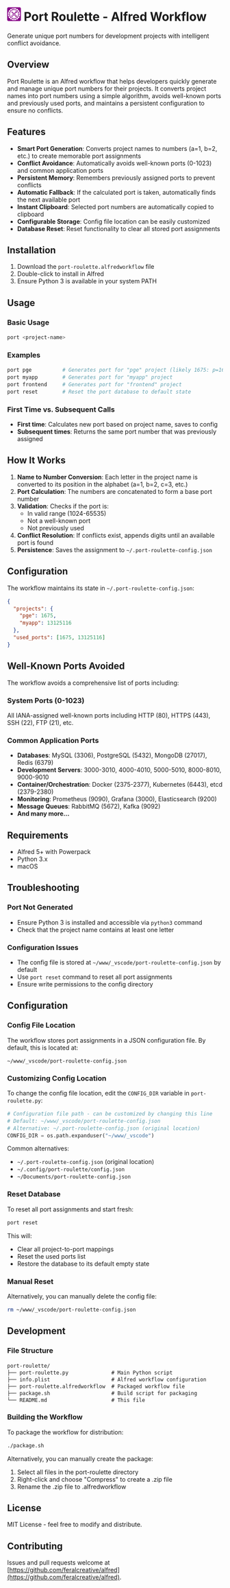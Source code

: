 # <img src="./images/icons/icon-port-roulette.svg" width="32" height="32" alt="Port Roulette"> Port Roulette - Alfred Workflow

Generate unique port numbers for development projects with intelligent conflict avoidance.

## Overview

Port Roulette is an Alfred workflow that helps developers quickly generate and manage unique port numbers for their projects. It converts project names into port numbers using a simple algorithm, avoids well-known ports and previously used ports, and maintains a persistent configuration to ensure no conflicts.

## Features

- **Smart Port Generation**: Converts project names to numbers (a=1, b=2, etc.) to create memorable port assignments
- **Conflict Avoidance**: Automatically avoids well-known ports (0-1023) and common application ports
- **Persistent Memory**: Remembers previously assigned ports to prevent conflicts
- **Automatic Fallback**: If the calculated port is taken, automatically finds the next available port
- **Instant Clipboard**: Selected port numbers are automatically copied to clipboard
- **Configurable Storage**: Config file location can be easily customized
- **Database Reset**: Reset functionality to clear all stored port assignments

## Installation

1. Download the `port-roulette.alfredworkflow` file
2. Double-click to install in Alfred
3. Ensure Python 3 is available in your system PATH

## Usage

### Basic Usage

```bash
port <project-name>
```

### Examples

```bash
port pge          # Generates port for "pge" project (likely 1675: p=16, g=7, e=5)
port myapp        # Generates port for "myapp" project
port frontend     # Generates port for "frontend" project
port reset        # Reset the port database to default state
```

### First Time vs. Subsequent Calls

- **First time**: Calculates new port based on project name, saves to config
- **Subsequent times**: Returns the same port number that was previously assigned

## How It Works

1. **Name to Number Conversion**: Each letter in the project name is converted to its position in the alphabet (a=1, b=2, c=3, etc.)
2. **Port Calculation**: The numbers are concatenated to form a base port number
3. **Validation**: Checks if the port is:
   - In valid range (1024-65535)
   - Not a well-known port
   - Not previously used
4. **Conflict Resolution**: If conflicts exist, appends digits until an available port is found
5. **Persistence**: Saves the assignment to `~/.port-roulette-config.json`

## Configuration

The workflow maintains its state in `~/.port-roulette-config.json`:

```json
{
  "projects": {
    "pge": 1675,
    "myapp": 13125116
  },
  "used_ports": [1675, 13125116]
}
```

## Well-Known Ports Avoided

The workflow avoids a comprehensive list of ports including:

### System Ports (0-1023)

All IANA-assigned well-known ports including HTTP (80), HTTPS (443), SSH (22), FTP (21), etc.

### Common Application Ports

- **Databases**: MySQL (3306), PostgreSQL (5432), MongoDB (27017), Redis (6379)
- **Development Servers**: 3000-3010, 4000-4010, 5000-5010, 8000-8010, 9000-9010
- **Container/Orchestration**: Docker (2375-2377), Kubernetes (6443), etcd (2379-2380)
- **Monitoring**: Prometheus (9090), Grafana (3000), Elasticsearch (9200)
- **Message Queues**: RabbitMQ (5672), Kafka (9092)
- **And many more...**

## Requirements

- Alfred 5+ with Powerpack
- Python 3.x
- macOS

## Troubleshooting

### Port Not Generated

- Ensure Python 3 is installed and accessible via `python3` command
- Check that the project name contains at least one letter

### Configuration Issues

- The config file is stored at `~/www/_vscode/port-roulette-config.json` by default
- Use `port reset` command to reset all port assignments
- Ensure write permissions to the config directory

## Configuration

### Config File Location

The workflow stores port assignments in a JSON configuration file. By default, this is located at:

```
~/www/_vscode/port-roulette-config.json
```

### Customizing Config Location

To change the config file location, edit the `CONFIG_DIR` variable in `port-roulette.py`:

```python
# Configuration file path - can be customized by changing this line
# Default: ~/www/_vscode/port-roulette-config.json
# Alternative: ~/.port-roulette-config.json (original location)
CONFIG_DIR = os.path.expanduser("~/www/_vscode")
```

Common alternatives:
- `~/.port-roulette-config.json` (original location)
- `~/.config/port-roulette/config.json`
- `~/Documents/port-roulette-config.json`

### Reset Database

To reset all port assignments and start fresh:

```bash
port reset
```

This will:
- Clear all project-to-port mappings
- Reset the used ports list
- Restore the database to its default empty state

### Manual Reset

Alternatively, you can manually delete the config file:

```bash
rm ~/www/_vscode/port-roulette-config.json
```

## Development

### File Structure

```text
port-roulette/
├── port-roulette.py              # Main Python script
├── info.plist                    # Alfred workflow configuration
├── port-roulette.alfredworkflow  # Packaged workflow file
├── package.sh                    # Build script for packaging
└── README.md                     # This file
```

### Building the Workflow

To package the workflow for distribution:

```bash
./package.sh
```

Alternatively, you can manually create the package:

1. Select all files in the port-roulette directory
2. Right-click and choose "Compress" to create a .zip file
3. Rename the .zip file to .alfredworkflow

## License

MIT License - feel free to modify and distribute.

## Contributing

Issues and pull requests welcome at [https://github.com/feralcreative/alfred](https://github.com/feralcreative/alfred).
